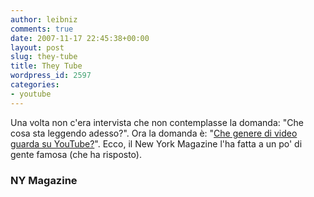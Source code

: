 ```yaml
---
author: leibniz
comments: true
date: 2007-11-17 22:45:38+00:00
layout: post
slug: they-tube
title: They Tube
wordpress_id: 2597
categories:
- youtube
---
```


Una volta non c'era intervista che non contemplasse la domanda: "Che cosa sta leggendo adesso?". Ora la domanda è: "[Che genere di video guarda su YouTube?](http://nymag.com/daily/entertainment/2007/11/what_the_celebrities_are_watching.html)". Ecco, il New York Magazine l'ha fatta a un po' di gente famosa (che ha risposto).

### NY Magazine 
